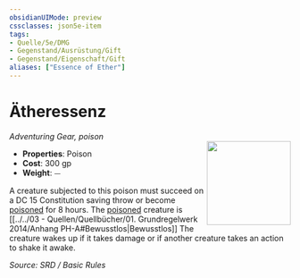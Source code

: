 ```yaml
---
obsidianUIMode: preview
cssclasses: json5e-item
tags:
- Quelle/5e/DMG
- Gegenstand/Ausrüstung/Gift
- Gegenstand/Eigenschaft/Gift
aliases: ["Essence of Ether"]
---
```

# Ätheressenz
*Adventuring Gear, poison*  
<img src="Symbolik/Gegenstände.webp" align="right" width="150">

- **Properties**: Poison
- **Cost**: 300 gp
- **Weight**: ⏤

A creature subjected to this poison must succeed on a DC 15 Constitution saving throw or become [poisoned](rules/conditions.md#poisoned) for 8 hours. The [poisoned](rules/conditions.md#poisoned) creature is [[../../03 - Quellen/Quellbücher/01. Grundregelwerk 2014/Anhang PH-A#Bewusstlos|Bewusstlos]] The creature wakes up if it takes damage or if another creature takes an action to shake it awake.

*Source: SRD / Basic Rules*